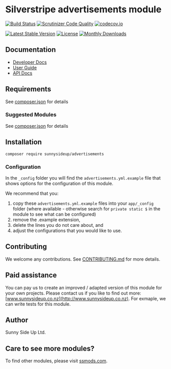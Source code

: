 # Silverstripe advertisements module
[![Build Status](https://travis-ci.org/sunnysideup/silverstripe-advertisements.svg?branch=master)](https://travis-ci.org/sunnysideup/silverstripe-advertisements)
[![Scrutinizer Code Quality](https://scrutinizer-ci.com/g/sunnysideup/silverstripe-advertisements/badges/quality-score.png?b=master)](https://scrutinizer-ci.com/g/sunnysideup/silverstripe-advertisements/?branch=master)
[![codecov.io](https://codecov.io/github/sunnysideup/silverstripe-advertisements/coverage.svg?branch=master)](https://codecov.io/github/sunnysideup/silverstripe-advertisements?branch=master)

[![Latest Stable Version](https://poser.pugx.org/sunnysideup/advertisements/version)](https://packagist.org/packages/sunnysideup/advertisements)
[![License](https://poser.pugx.org/sunnysideup/advertisements/license)](https://packagist.org/packages/sunnysideup/advertisements)
[![Monthly Downloads](https://poser.pugx.org/sunnysideup/advertisements/d/monthly)](https://packagist.org/packages/sunnysideup/advertisements)


## Documentation



 * [Developer Docs](docs/en/INDEX.md)
 * [User Guide](docs/en/userguide.md)
 * [API Docs](http://docs.ssmods.com/sunnysideup/advertisements/classes.xhtml)


## Requirements



See [composer.json](composer.json) for details


### Suggested Modules



See [composer.json](composer.json) for details


## Installation


```
composer require sunnysideup/advertisements
```

### Configuration



In the `_config` folder you will find the `advertisements.yml.example`
file that shows options for the configuration of this module.

We recommend that you:

  1. copy these `advertisements.yml.example` files into your
`app/_config` folder (where available - otherwise search for `private static $` in the module to see what can be configured)
  2. remove the .example extension,
  3. delete the lines you do not care about, and
  4. adjust the configurations that you would like to use.


## Contributing



We welcome any contributions. See [CONTRIBUTING.md](CONTRIBUTING.md) for more details.

## Paid assistance



You can pay us to create an improved / adapted version of this module for your own projects.  Please contact us if you like to find out more: [www.sunnysideup.co.nz](http://www.sunnysideup.co.nz).  For exmaple, we can write tests for this module.  

## Author



Sunny Side Up Ltd.


## Care to see more modules?

To find other modules, please visit [ssmods.com](http://ssmods.com/).

